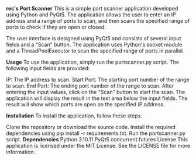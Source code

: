 **rec's Port Scanner**
This is a simple port scanner application developed using Python and PyQt5. The application allows the user to enter an IP address and a range of ports to scan, and then scans the specified range of ports to check if they are open or closed.

The user interface is designed using PyQt5 and consists of several input fields and a "Scan" button. The application uses Python's socket module and a ThreadPoolExecutor to scan the specified range of ports in parallel.

**Usage**
To use the application, simply run the portscanner.py script. The following input fields are provided:

IP: The IP address to scan.
Start Port: The starting port number of the range to scan.
End Port: The ending port number of the range to scan.
After entering the input values, click on the "Scan" button to start the scan. The application will display the result in the text area below the input fields. The result will show which ports are open on the specified IP address.

**Installation**
To install the application, follow these steps:

Clone the repository or download the source code.
Install the required dependencies using pip install -r requirements.txt.
Run the portscanner.py script.
**Dependencies**
Python 3.10.11
PyQt5
concurrent.futures
License
This application is licensed under the MIT License. See the LICENSE file for more information.
